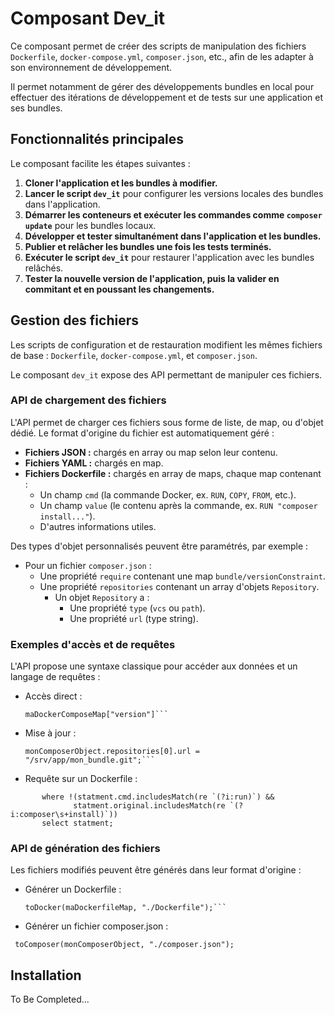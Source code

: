 # Composant Dev_it

Ce composant permet de créer des scripts de manipulation des fichiers `Dockerfile`, `docker-compose.yml`, `composer.json`, etc., afin de les adapter à son environnement de développement.  

Il permet notamment de gérer des développements bundles en local pour effectuer des itérations de développement et de tests sur une application et ses bundles.  

## Fonctionnalités principales

Le composant facilite les étapes suivantes :
1. **Cloner l'application et les bundles à modifier.**
2. **Lancer le script `dev_it`** pour configurer les versions locales des bundles dans l'application.
3. **Démarrer les conteneurs et exécuter les commandes comme `composer update`** pour les bundles locaux.
4. **Développer et tester simultanément dans l'application et les bundles.**
5. **Publier et relâcher les bundles une fois les tests terminés.**
6. **Exécuter le script `dev_it`** pour restaurer l'application avec les bundles relâchés.
7. **Tester la nouvelle version de l'application, puis la valider en commitant et en poussant les changements.**

## Gestion des fichiers

Les scripts de configuration et de restauration modifient les mêmes fichiers de base : 
`Dockerfile`, `docker-compose.yml`, et `composer.json`.  

Le composant `dev_it` expose des API permettant de manipuler ces fichiers.  

### API de chargement des fichiers

L'API permet de charger ces fichiers sous forme de liste, de map, ou d'objet dédié. Le format d'origine du fichier est automatiquement géré :
- **Fichiers JSON :** chargés en array ou map selon leur contenu.
- **Fichiers YAML :** chargés en map.
- **Fichiers Dockerfile :** chargés en array de maps, chaque map contenant :
  - Un champ `cmd` (la commande Docker, ex. `RUN`, `COPY`, `FROM`, etc.).
  - Un champ `value` (le contenu après la commande, ex. `RUN "composer install..."`).
  - D'autres informations utiles.

Des types d'objet personnalisés peuvent être paramétrés, par exemple :
- Pour un fichier `composer.json` :
  - Une propriété `require` contenant une map `bundle/versionConstraint`.
  - Une propriété `repositories` contenant un array d'objets `Repository`.  
    - Un objet `Repository` a :
      - Une propriété `type` (`vcs` ou `path`).
      - Une propriété `url` (type string).

### Exemples d'accès et de requêtes

L'API propose une syntaxe classique pour accéder aux données et un langage de requêtes :
- Accès direct :
  ```ballerina
  maDockerComposeMap["version"]```
- Mise à jour :
  ```ballerina
  monComposerObject.repositories[0].url = "/srv/app/mon_bundle.git";```
- Requête sur un Dockerfile :
```ballerinareturn from var statment in statments
       where !(statment.cmd.includesMatch(re `(?i:run)`) && 
              statment.original.includesMatch(re `(?i:composer\s+install)`))
       select statment;
```

### API de génération des fichiers

Les fichiers modifiés peuvent être générés dans leur format d'origine :
- Générer un Dockerfile :
  ```ballerina
  toDocker(maDockerfileMap, "./Dockerfile");```
- Générer un fichier composer.json :
 ```ballerina
  toComposer(monComposerObject, "./composer.json");
```

## Installation

To Be Completed...
